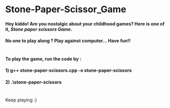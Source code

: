 # Stone-Paper-Scissor_Game
#### Hey kiddo! Are you nostalgic about your childhood games? Here is one of it, *Stone paper scissors Game*. 
#### No one to play along ? Play against computer... Have fun!!
#    
#### To play the game, run the code by :
#### 1) g++ stone-paper-scissors.cpp -o stone-paper-scissors
#### 2) .\stone-paper-scissors
# 
Keep playing :)
